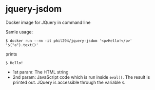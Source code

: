 # jquery-jsdom
Docker image for JQuery in command line

Samle usage:

`$ docker run --rm -it phil294/jquery-jsdom '<p>Hello!</p>' '$("a").text()'`

prints

`$ Hello!`

- 1st param: The HTML string
- 2nd param: JavaScript code which is run inside `eval()`. The result is printed out. JQuery is accessible through the variable `$`.
